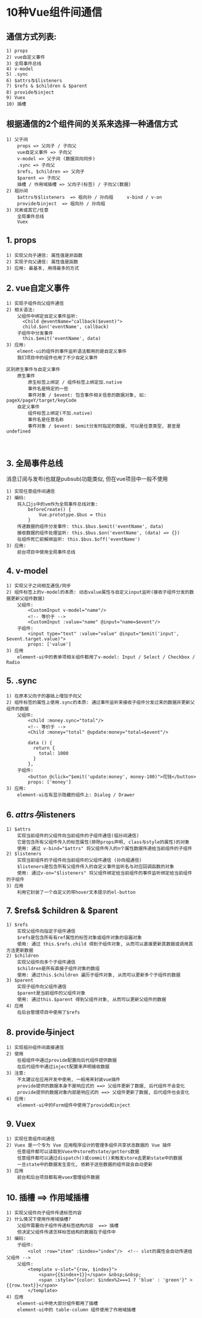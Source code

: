 # 10种Vue组件间通信

## 通信方式列表:

	1) props
	2) vue自定义事件
	3) 全局事件总线
	4) v-model
	5) .sync
	6) $attrs与$listeners
	7) $refs & $children & $parent
	8) provide与inject
	9) Vuex
	10) 插槽



## 根据通信的2个组件间的关系来选择一种通信方式

	1) 父子间
		props => 父向子 / 子向父
		vue自定义事件 => 子向父
		v-model => 父子间 (数据双向同步)
		.sync => 子向父
		$refs, $children => 父向子
		$parent => 子向父
		插槽 / 作用域插槽 => 父向子(标签) / 子向父(数据)
	2) 祖孙间
		$attrs与$listeners  => 祖向孙 / 孙向祖     v-bind / v-on
		provide与inject  => 祖向孙 / 孙向祖
	3) 兄弟或其它/任意
		全局事件总线
		Vuex


## 1. props
    1) 实现父向子通信: 属性值是非函数
    2) 实现子向父通信: 属性值是函数
    3) 应用: 最基本, 用得最多的方式

## 2. vue自定义事件
    1) 实现子组件向父组件通信
    2) 相关语法:
        父组件中绑定自定义事件监听:
          <Child @eventName="callback($event)">
          child.$on('eventName', callback)
        子组件中分发事件
          this.$emit('eventName', data)
    3) 应用: 
    	elment-ui的组件的事件监听语法都用的是自定义事件
        我们项目中的组件也用了不少自定义事件
    
    区别原生事件与自定义事件
    	原生事件
    		原生标签上绑定 / 组件标签上绑定加.native
    		事件名是特定的一些
    		事件对象 / $event: 包含事件相关信息的数据对象, 如: pageX/pageY/target/keyCode
    	自定义事件
    		组件标签上绑定(不加.native)
    		事件名是任意名称
    		事件对象 / $event: $emit分发时指定的数据, 可以是任意类型, 甚至是undefined


​    		

## 3. 全局事件总线   

消息订阅与发布(也就是pubsub)功能类似, 但在vue项目中一般不使用

```
1) 实现任意组件间通信
2) 编码:
    将入口js中的vm作为全局事件总线对象: 
        beforeCreate() {
            Vue.prototype.$bus = this
        }
    传递数据的组件分发事件: this.$bus.$emit('eventName', data)
    接收数据的组件处理监听: this.$bus.$on('eventName', (data) => {})
    在组件死亡前解绑监听: this.$bus.$off('eventName')
3) 应用: 
	前台项目中使用全局事件总线

```



## 4. v-model

    1) 实现父子之间相互通信/同步
    2) 组件标签上的v-model的本质: 动态value属性与自定义input监听(接收子组件分发的数据更新父组件数据)
        父组件: 
            <CustomInput v-model="name"/>
            <!-- 等价于 -->
            <CustomInput :value="name" @input="name=$event"/>
        子组件: 
            <input type="text" :value="value" @input="$emit('input', $event.target.value)">
            props: ['value']
    3) 应用
    	element-ui中的表单项相关组件都用了v-model: Input / Select / Checkbox / Radio

## 5. .sync
    1) 在原本父向子的基础上增加子向父
    2) 组件标签的属性上使用.sync的本质: 通过事件监听来接收子组件分发过来的数据并更新父组件的数据
        父组件:
            <child :money.sync="total"/>
            <!-- 等价于 -->
            <Child :money="total" @update:money="total=$event"/>
    
            data () {
              return {
                total: 1000
              }
            },
        子组件:
            <button @click="$emit('update:money', money-100)">花钱</button>
            props: ['money']
    3) 应用:  
        element-ui在有显示隐藏的组件上: Dialog / Drawer
## 6. $attrs与$listeners
    1) $attrs
        实现当前组件的父组件向当前组件的子组件通信(祖孙间通信)
        它是包含所有父组件传入的标签属性(排除props声明, class与style的属性)的对象
        使用: 通过 v-bind="$attrs" 将父组件传入的n个属性数据传递给当前组件的子组件
    2) $listeners
        实现当前组件的子组件向当前组件的父组件通信 (孙向祖通信)
        $listeners是包含所有父组件传入的自定义事件监听名与对应回调函数的对象
        使用: 通过v-on="$listeners" 将父组件绑定给当前组件的事件监听绑定给当前组件的子组件
    3) 应用 
    	利用它封装了一个自定义的带hover文本提示的el-button

## 7. $refs& $children & $parent
    1) $refs
        实现父组件向指定子组件通信
        $refs是包含所有有ref属性的标签对象或组件对象的容器对象
        使用: 通过 this.$refs.child 得到子组件对象, 从而可以直接更新其数据或调用其方法更新数据
    2) $children
        实现父组件向多个子组件通信
        $children是所有直接子组件对象的数组
        使用: 通过this.$children 遍历子组件对象, 从而可以更新多个子组件的数据
    3) $parent
        实现子组件向父组件通信
        $parent是当前组件的父组件对象
        使用: 通过this.$parent 得到父组件对象, 从而可以更新父组件的数据
    4) 应用 
    	在后台管理项目中使用了$refs

## 8. provide与inject
	1) 实现祖孙组件间直接通信
	2) 使用
		在祖组件中通过provide配置向后代组件提供数据
		在后代组件中通过inject配置来声明接收数据
	3) 注意:
		不太建议在应用开发中使用, 一般用来封装vue插件
		provide提供的数据本身不是响应式的 ==> 父组件更新了数据, 后代组件不会变化
		provide提供的数据对象内部是响应式的 ==> 父组件更新了数据, 后代组件也会变化
	4) 应用: 
		element-ui中的Form组件中使用了provide和inject

## 9. Vuex
    1) 实现任意组件间通信
    2) Vuex 是一个专为 Vue 应用程序设计的管理多组件共享状态数据的 Vue 插件
        任意组件都可以读取到Vuex中store的state/getters数据
        任意组件都可以通过dispatch()或commit()来触发store去更新state中的数据
        一旦state中的数据发生变化, 依赖于这些数据的组件就会自动更新
    3) 应用
    	前台和后台项目都有用vuex管理组件数据 

## 10. 插槽  ==> 作用域插槽
    1) 实现父组件向子组件传递标签内容
    2) 什么情况下使用作用域插槽?
        父组件需要向子组件传递标签结构内容  ==> 插槽
        但决定父组件传递怎样标签结构的数据在子组件中
    3) 编码:
        子组件:
            <slot :row="item" :$index="index"/>  <!-- slot的属性会自动传递给父组件 -->
        父组件:
            <template v-slot="{row, $index}">
                <span>{{$index+1}}</span> &nbsp;&nbsp;
                <span :style="{color: $index%2===1 ? 'blue' : 'green'}" >{{row.text}}</span>
            </template>
    4) 应用
    	element-ui中绝大部分组件都用了插槽
    	element-ui中的 table-column 组件使用了作用域插槽
